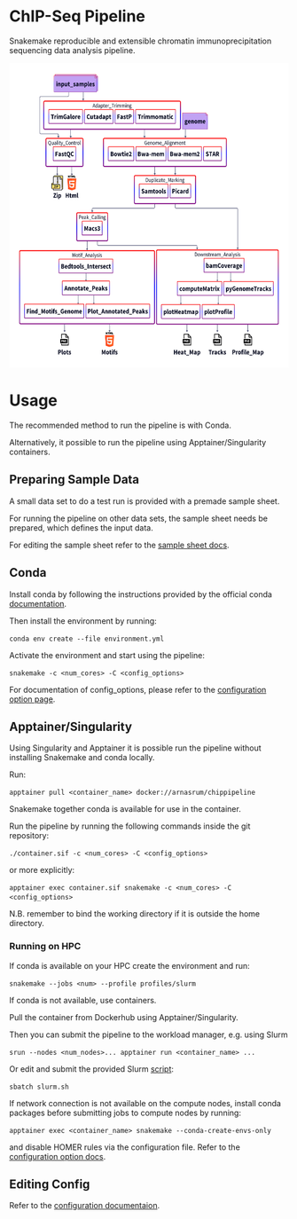 # ChIP-Seq Pipeline

Snakemake reproducible and extensible chromatin immunoprecipitation sequencing data analysis pipeline.

<img alt="pipeline flowchart" src="docs/images/flow.png" width="550" height="550">


# Usage

The recommended method to run the pipeline is with Conda. 

Alternatively, it possible to run the pipeline using Apptainer/Singularity containers.

## Preparing Sample Data

A small data set to do a test run is provided with a premade sample sheet.

For running the pipeline on other data sets, the sample sheet needs be prepared, which defines the input data. 

For editing the sample sheet refer to the [sample sheet docs](docs/sample_sheet.md).

## Conda

Install conda by following the instructions provided by the official conda [documentation](https://docs.conda.io/projects/conda/en/stable/user-guide/install/index.html).

Then install the environment by running:

`conda env create --file environment.yml`

Activate the environment and start using the pipeline:

`snakemake -c <num_cores> -C <config_options>`

For documentation of config_options, please refer to the [configuration option page](docs/conf.md).

## Apptainer/Singularity

Using Singularity and Apptainer it is possible run the pipeline without installing Snakemake and conda locally.

Run:

`apptainer pull <container_name> docker://arnasrum/chippipeline`

Snakemake together conda is available for use in the container.

Run the pipeline by running the following commands inside the git repository:

`./container.sif -c <num_cores> -C <config_options>`

or more explicitly:

`apptainer exec container.sif snakemake -c <num_cores> -C <config_options>`

N.B. remember to bind the working directory if it is outside the home directory.


### Running on HPC

If conda is available on your HPC create the environment and run:

`snakemake --jobs <num> --profile profiles/slurm`

If conda is not available, use containers.

Pull the container from Dockerhub using Apptainer/Singularity.

Then you can submit the pipeline to the workload manager, e.g. using Slurm

`srun --nodes <num_nodes>... apptainer run <container_name> ...`

Or edit and submit the provided Slurm [script](slurm.sh):

`sbatch slurm.sh`

If network connection is not available on the compute nodes, install conda packages before submitting jobs to compute nodes by running:

`apptainer exec <container_name> snakemake --conda-create-envs-only`

and disable HOMER rules via the configuration file. Refer to the [configuration option docs](docs/conf.md).

## Editing Config 

Refer to the [configuration documentaion](docs/conf.md).

